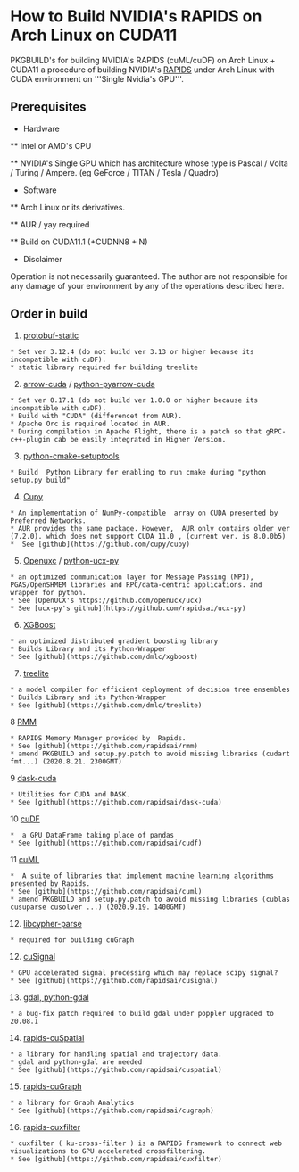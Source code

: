 # How to Build NVIDIA's RAPIDS on Arch Linux on CUDA11
PKGBUILD's for building NVIDIA's RAPIDS (cuML/cuDF) on Arch Linux + CUDA11
a  procedure of building NVIDIA's [RAPIDS](https://rapids.ai/) under Arch Linux with CUDA environment on  '''Single Nvidia's GPU'''.

## Prerequisites
* Hardware

** Intel or AMD's CPU

** NVIDIA's Single GPU which has architecture whose type is Pascal / Volta / Turing / Ampere. (eg GeForce / TITAN / Tesla / Quadro)

* Software

** Arch Linux or its derivatives.

** AUR / yay required

** Build on CUDA11.1 (+CUDNN8 + N)

* Disclaimer

Operation is not necessarily guaranteed. The author are not responsible for any damage of your environment by any of the operations described here.


## Order in build


1.  [protobuf-static](https://github.com/gdaisukesuzuki/Rapidsai_ArchLinuxCuda11/tree/master/protobuf-static/PKGBUILD)
```
* Set ver 3.12.4 (do not build ver 3.13 or higher because its incompatible with cuDF).
* static library required for building treelite
```

2.  [arrow-cuda](https://github.com/gdaisukesuzuki/Rapidsai_ArchLinuxCuda11/tree/master/arrow-0.17.1/PKGBUILD) / [python-pyarrow-cuda](https://github.com/gdaisukesuzuki/Rapidsai_ArchLinuxCuda11/tree/master/python-pyarrow-0.17.1/PKGBUILD)
```
* Set ver 0.17.1 (do not build ver 1.0.0 or higher because its incompatible with cuDF).
* Build with "CUDA" (differencet from AUR).
* Apache Orc is required located in AUR.
* During compilation in Apache Flight, there is a patch so that gRPC-c++-plugin cab be easily integrated in Higher Version.
```

3.  [python-cmake-setuptools](https://github.com/gdaisukesuzuki/Rapidsai_ArchLinuxCuda11/tree/master/python-cmake-setuptools/PKGBUILD)
```
* Build  Python Library for enabling to run cmake during "python setup.py build"
```
4.  [Cupy](https://github.com/gdaisukesuzuki/Rapidsai_ArchLinuxCuda11/blob/master/cupy/PKGBUILD)
```
* An implementation of NumPy-compatible  array on CUDA presented by Preferred Networks.
* AUR provides the same package. However,  AUR only contains older ver (7.2.0). which does not support CUDA 11.0 , (current ver. is 8.0.0b5) 
*  See [github](https://github.com/cupy/cupy)
```

5.  [Openuxc](https://github.com/gdaisukesuzuki/Rapidsai_ArchLinuxCuda11/tree/master/openucx) / [python-ucx-py](https://github.com/gdaisukesuzuki/Rapidsai_ArchLinuxCuda11/blob/master/rapids-ucx-py/PKGBUILD)
```
* an optimized communication layer for Message Passing (MPI), PGAS/OpenSHMEM libraries and RPC/data-centric applications. and wrapper for python.
* See [OpenUCX's https://github.com/openucx/ucx)
* See [ucx-py's github](https://github.com/rapidsai/ucx-py)
```


6. [XGBoost](https://github.com/gdaisukesuzuki/Rapidsai_ArchLinuxCuda11/blob/master/xgboost/PKGBUILD)

```
* an optimized distributed gradient boosting library 
* Builds Library and its Python-Wrapper
* See [github](https://github.com/dmlc/xgboost)
```

7. [treelite](https://github.com/gdaisukesuzuki/Rapidsai_ArchLinuxCuda11/blob/master/treelite/PKGBUILD)

```
* a model compiler for efficient deployment of decision tree ensembles 
* Builds Library and its Python-Wrapper
* See [github](https://github.com/dmlc/treelite)
```


8  [RMM](https://github.com/gdaisukesuzuki/PKGBUILD_Rapids/tree/master/rapids-rmm/PKGBUILD)
```
* RAPIDS Memory Manager provided by  Rapids.
* See [github](https://github.com/rapidsai/rmm)
* amend PKGBUILD and setup.py.patch to avoid missing libraries (cudart fmt...) (2020.8.21. 2300GMT)
```
9  [dask-cuda](https://github.com/gdaisukesuzuki/Rapidsai_ArchLinuxCuda11/blob/master/rapids-dask-cuda/PKGBUILD)
```
* Utilities for CUDA and DASK.
* See [github](https://github.com/rapidsai/dask-cuda)
```

10  [cuDF](https://github.com/gdaisukesuzuki/PKGBUILD_Rapids/tree/master/rapids-cudf/PKGBUILD)
```
*  a GPU DataFrame taking place of pandas
* See [github](https://github.com/rapidsai/cudf)
```

11 [cuML](https://github.com/gdaisukesuzuki/PKGBUILD_Rapids/tree/master/rapids-cuml/PKGBUILD)
```
*  A suite of libraries that implement machine learning algorithms presented by Rapids.
* See [github](https://github.com/rapidsai/cuml)
* amend PKGBUILD and setup.py.patch to avoid missing libraries (cublas cusuparse cusolver ...) (2020.9.19. 1400GMT)
```

12.  [libcypher-parse](https://github.com/gdaisukesuzuki/Rapidsai_ArchLinuxCuda11/blob/master/libcypher-parser/PKGBUILD)
```
* required for building cuGraph
```


12.  [cuSignal](https://github.com/gdaisukesuzuki/Rapidsai_ArchLinuxCuda11/blob/master/rapids-cusignal/PKGBUILD)
```
* GPU accelerated signal processing which may replace scipy signal?
* See [github](https://github.com/rapidsai/cusignal)
```

13. [gdal, python-gdal](https://github.com/gdaisukesuzuki/Rapidsai_ArchLinuxCuda11/blob/master/gdal/PKGBUILD)

```
* a bug-fix patch required to build gdal under poppler upgraded to 20.08.1
```


14. [rapids-cuSpatial](https://github.com/gdaisukesuzuki/Rapidsai_ArchLinuxCuda11/blob/master/rapids-cuspatial/PKGBUILD)
```
* a library for handling spatial and trajectory data.
* gdal and python-gdal are needed
* See [github](https://github.com/rapidsai/cuspatial)
```

15. [rapids-cuGraph](https://github.com/gdaisukesuzuki/Rapidsai_ArchLinuxCuda11/blob/master/rapids-cugraph/PKGBUILD)
```
* a library for Graph Analytics
* See [github](https://github.com/rapidsai/cugraph)
```

16. [rapids-cuxfilter](https://github.com/gdaisukesuzuki/Rapidsai_ArchLinuxCuda11/tree/master/rapids-cuxfilter/PKGBUILD)
```
* cuxfilter ( ku-cross-filter ) is a RAPIDS framework to connect web visualizations to GPU accelerated crossfiltering.
* See [github](https://github.com/rapidsai/cuxfilter)
```



